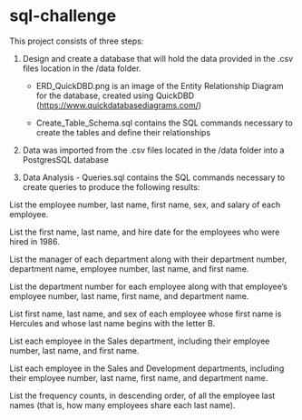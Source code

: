 # sql-challenge
 
This project consists of three steps:

1) Design and create a database that will hold the data provided in the .csv files location in the /data folder.

	- ERD_QuickDBD.png is an image of the Entity Relationship Diagram for the database, created using QuickDBD (https://www.quickdatabasediagrams.com/)
	
	- Create_Table_Schema.sql contains the SQL commands necessary to create the tables and define their relationships
	
2) Data was imported from the .csv files located in the /data folder into a PostgresSQL database

3) Data Analysis - Queries.sql contains the SQL commands necessary to create queries to produce the following results:

List the employee number, last name, first name, sex, and salary of each employee.

List the first name, last name, and hire date for the employees who were hired in 1986.

List the manager of each department along with their department number, department name, employee number, last name, and first name.

List the department number for each employee along with that employee’s employee number, last name, first name, and department name.

List first name, last name, and sex of each employee whose first name is Hercules and whose last name begins with the letter B.

List each employee in the Sales department, including their employee number, last name, and first name.

List each employee in the Sales and Development departments, including their employee number, last name, first name, and department name.

List the frequency counts, in descending order, of all the employee last names (that is, how many employees share each last name).